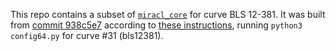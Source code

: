 This repo contains a subset of [`miracl_core`](https://github.com/miracl/core) for curve BLS 12-381.
It was built from [commit 938c5e7](https://github.com/miracl/core/commit/938c5e754e8281572831bc28bd589e914118c0a2)
according to [these instructions](https://github.com/miracl/core/tree/master/rust#using-miracl-core-with-cargo),
running `python3 config64.py` for curve #31 (bls12381).